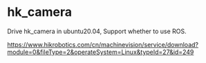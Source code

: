 # hk_camera
Drive hk_camera in ubuntu20.04, Support whether to use ROS.

https://www.hikrobotics.com/cn/machinevision/service/download?module=0&fileType=2&operateSystem=Linux&typeId=27&id=249

